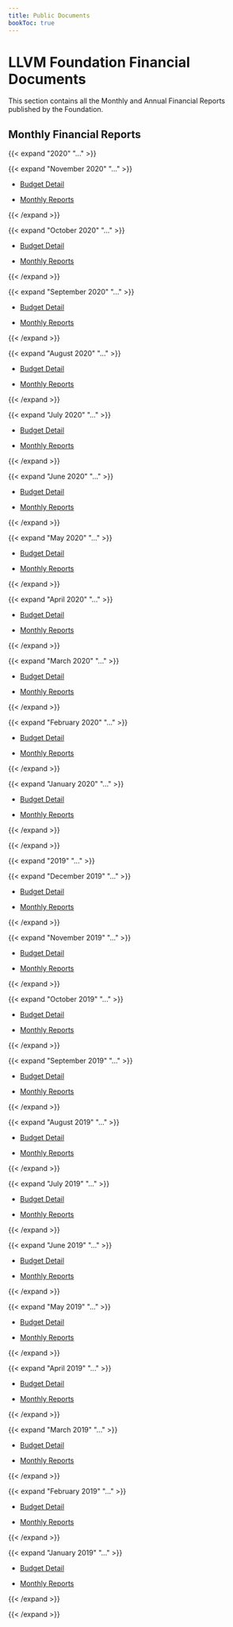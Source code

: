 ```yaml
---
title: Public Documents
bookToc: true
---
```


# LLVM Foundation Financial Documents

This section contains all the Monthly and Annual Financial Reports published by
the Foundation.

## Monthly Financial Reports

{{< expand "2020" "..." >}}

{{< expand "November 2020" "..." >}}

* [Budget Detail](/documents/finance/statements/2020/11_November/LLVM_Foundation_-_Budget_Detail.pdf)

* [Monthly Reports](/documents/finance/statements/2020/11_November/LLVM_Foundation_-_Monthly_Reports.pdf)

{{< /expand >}}

{{< expand "October 2020" "..." >}}

* [Budget Detail](/documents/finance/statements/2020/10_October/LLVM_Foundation_-_Budget_Detail.pdf)

* [Monthly Reports](/documents/finance/statements/2020/10_October/LLVM_Foundation_-_Monthly_Reports.pdf)

{{< /expand >}}

{{< expand "September 2020" "..." >}}

* [Budget Detail](/documents/finance/statements/2020/9_September/LLVM_Foundation_-_Budget_Detail.pdf)

* [Monthly Reports](/documents/finance/statements/2020/9_September/LLVM_Foundation_-_Monthly_Reports.pdf)

{{< /expand >}}

{{< expand "August 2020" "..." >}}

* [Budget Detail](/documents/finance/statements/2020/8_August/LLVM_Foundation_-_Budget_Detail.pdf)

* [Monthly Reports](/documents/finance/statements/2020/8_August/LLVM_Foundation_-_Monthly_Reports.pdf)

{{< /expand >}}

{{< expand "July 2020" "..." >}}

* [Budget Detail](/documents/finance/statements/2020/7_July/LLVM_Foundation_-_Budget_Detail.pdf)

* [Monthly Reports](/documents/finance/statements/2020/7_July/LLVM_Foundation_-_Monthly_Reports.pdf)

{{< /expand >}}

{{< expand "June 2020" "..." >}}

* [Budget Detail](/documents/finance/statements/2020/6_June/LLVM_Foundation_-_Budget_Detail.pdf)

* [Monthly Reports](/documents/finance/statements/2020/6_June/LLVM_Foundation_-_Monthly_Reports.pdf)

{{< /expand >}}

{{< expand "May 2020" "..." >}}

* [Budget Detail](/documents/finance/statements/2020/5_May/LLVM_Foundation_-_Budget_Detail.pdf)

* [Monthly Reports](/documents/finance/statements/2020/5_May/LLVM_Foundation_-_Monthly_Reports.pdf)

{{< /expand >}}

{{< expand "April 2020" "..." >}}

* [Budget Detail](/documents/finance/statements/2020/4_April/LLVM_Foundation_-_Budget_Detail.pdf)

* [Monthly Reports](/documents/finance/statements/2020/4_April/LLVM_Foundation_-_Monthly_Reports.pdf)

{{< /expand >}}

{{< expand "March 2020" "..." >}}

* [Budget Detail](/documents/finance/statements/2020/3_March/LLVM_Foundation_-_Budget_Detail.pdf)

* [Monthly Reports](/documents/finance/statements/2020/3_March/LLVM_Foundation_-_Monthly_Reports.pdf)

{{< /expand >}}

{{< expand "February 2020" "..." >}}

* [Budget Detail](/documents/finance/statements/2020/2_February/LLVM_Foundation_-_Budget_Detail.pdf)

* [Monthly Reports](/documents/finance/statements/2020/2_February/LLVM_Foundation_-_Monthly_Reports.pdf)

{{< /expand >}}

{{< expand "January 2020" "..." >}}

* [Budget Detail](/documents/finance/statements/2020/1_January/LLVM_Foundation_-_Budget_Detail.pdf)

* [Monthly Reports](/documents/finance/statements/2020/1_January/LLVM_Foundation_-_Monthly_Reports.pdf)

{{< /expand >}}

{{< /expand >}}

{{< expand "2019" "..." >}}

{{< expand "December 2019" "..." >}}

* [Budget Detail](/documents/finance/statements/2019/12_December/LLVM_Foundation_-_Budget_Detail.pdf)

* [Monthly Reports](/documents/finance/statements/2019/12_December/LLVM_Foundation_-_Monthly_Reports.pdf)

{{< /expand >}}

{{< expand "November 2019" "..." >}}

* [Budget Detail](/documents/finance/statements/2019/11_November/LLVM_Foundation_-_Budget_Detail.pdf)

* [Monthly Reports](/documents/finance/statements/2019/11_November/LLVM_Foundation_-_Monthly_Reports.pdf)

{{< /expand >}}

{{< expand "October 2019" "..." >}}

* [Budget Detail](/documents/finance/statements/2019/10_October/LLVM_Foundation_-_Budget_Detail.pdf)

* [Monthly Reports](/documents/finance/statements/2019/10_October/LLVM_Foundation_-_Monthly_Reports.pdf)

{{< /expand >}}

{{< expand "September 2019" "..." >}}

* [Budget Detail](/documents/finance/statements/2019/9_September/LLVM_Foundation_-_Budget_Detail.pdf)

* [Monthly Reports](/documents/finance/statements/2019/9_September/LLVM_Foundation_-_Monthly_Reports.pdf)

{{< /expand >}}

{{< expand "August 2019" "..." >}}

* [Budget Detail](/documents/finance/statements/2019/8_August/LLVM_Foundation_-_Budget_Detail.pdf)

* [Monthly Reports](/documents/finance/statements/2019/8_August/LLVM_Foundation_-_Monthly_Reports.pdf)

{{< /expand >}}

{{< expand "July 2019" "..." >}}

* [Budget Detail](/documents/finance/statements/2019/7_July/LLVM_Foundation_-_Budget_Detail.pdf)

* [Monthly Reports](/documents/finance/statements/2019/7_July/LLVM_Foundation_-_Monthly_Reports.pdf)

{{< /expand >}}

{{< expand "June 2019" "..." >}}

* [Budget Detail](/documents/finance/statements/2019/6_June/LLVM_Foundation_-_Budget_Detail.pdf)

* [Monthly Reports](/documents/finance/statements/2019/6_June/LLVM_Foundation_-_Monthly_Reports.pdf)

{{< /expand >}}

{{< expand "May 2019" "..." >}}

* [Budget Detail](/documents/finance/statements/2019/5_May/LLVM_Foundation_-_Budget_Detail.pdf)

* [Monthly Reports](/documents/finance/statements/2019/5_May/LLVM_Foundation_-_Monthly_Reports.pdf)

{{< /expand >}}

{{< expand "April 2019" "..." >}}

* [Budget Detail](/documents/finance/statements/2019/4_April/LLVM_Foundation_-_Budget_Detail.pdf)

* [Monthly Reports](/documents/finance/statements/2019/4_April/LLVM_Foundation_-_Monthly_Reports.pdf)

{{< /expand >}}

{{< expand "March 2019" "..." >}}

* [Budget Detail](/documents/finance/statements/2019/3_March/LLVM_Foundation_-_Budget_Detail.pdf)

* [Monthly Reports](/documents/finance/statements/2019/3_March/LLVM_Foundation_-_Monthly_Reports.pdf)

{{< /expand >}}

{{< expand "February 2019" "..." >}}

* [Budget Detail](/documents/finance/statements/2019/2_February/LLVM_Foundation_-_Budget_Detail.pdf)

* [Monthly Reports](/documents/finance/statements/2019/2_February/LLVM_Foundation_-_Monthly_Reports.pdf)

{{< /expand >}}

{{< expand "January 2019" "..." >}}

* [Budget Detail](/documents/finance/statements/2019/1_January/LLVM_Foundation_-_Budget_Detail.pdf)

* [Monthly Reports](/documents/finance/statements/2019/1_January/LLVM_Foundation_-_Monthly_Reports.pdf)

{{< /expand >}}

{{< /expand >}}
